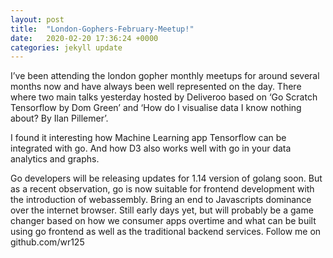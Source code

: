 ```yaml
---
layout: post
title:  "London-Gophers-February-Meetup!"
date:   2020-02-20 17:36:24 +0000
categories: jekyll update
---
```

I’ve been attending the london gopher monthly meetups for around several months now and have always been well represented on the day. There where two main talks yesterday hosted by Deliveroo based on ‘Go Scratch Tensorflow by Dom Green’ and ‘How do I visualise data I know nothing about? By Ilan Pillemer’.


I found it interesting how Machine Learning app Tensorflow can be integrated with go. And how D3 also works well with go in your data analytics and graphs.


Go developers will be releasing updates for 1.14 version of golang soon. But as a recent observation, go is now suitable for frontend development with the introduction of webassembly. Bring an end to Javascripts dominance over the internet browser. Still early days yet, but will probably be a game changer based on how we consumer apps overtime and what can be built using go frontend as well as the traditional backend services. Follow me on github.com/wr125
